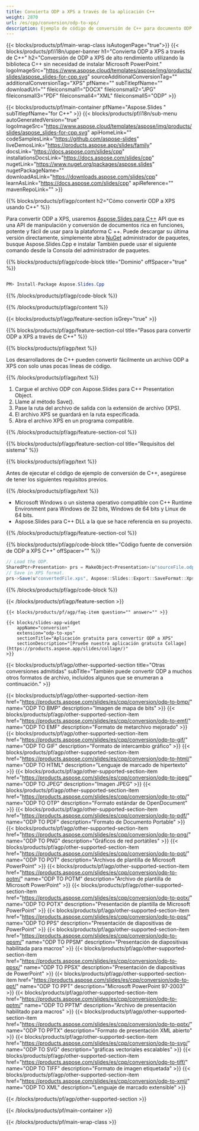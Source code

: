 ```yaml
---
title: Convierta ODP a XPS a través de la aplicación C++
weight: 2870
url: /es/cpp/conversion/odp-to-xps/ 
description: Ejemplo de código de conversión de C++ para documento ODP a formato XPS. Utilice un código de ejemplo para la conversión por lotes de ODP a XPS dentro de cualquier aplicación C++.
---
```


{{< blocks/products/pf/main-wrap-class isAutogenPage="true">}}
{{< blocks/products/pf/i18n/upper-banner h1="Convierta ODP a XPS a través de C++" h2="Conversión de ODP a XPS de alto rendimiento utilizando la biblioteca C++ sin necesidad de instalar Microsoft PowerPoint." logoImageSrc="https://www.aspose.cloud/templates/aspose/img/products/slides/aspose_slides-for-cpp.svg" sourceAdditionalConversionTag="" additionalConversionTag="XPS" pfName="" subTitlepfName="" downloadUrl="" fileiconsmall1="DOCX" fileiconsmall2="JPG" fileiconsmall3="PDF" fileiconsmall4="XML" fileiconsmall5="ODP" >}}

{{< blocks/products/pf/main-container pfName="Aspose.Slides " subTitlepfName="for C++" >}}
{{< blocks/products/pf/i18n/sub-menu autoGeneratedVersion="true" logoImageSrc="https://www.aspose.cloud/templates/aspose/img/products/slides/aspose_slides-for-cpp.svg" apiHomeLink="" codeSamplesLink="https://github.com/aspose-slides" liveDemosLink="https://products.aspose.app/slides/family" docsLink="https://docs.aspose.com/slides/cpp" installationsDocsLink="https://docs.aspose.com/slides/cpp" nugetLink="https://www.nuget.org/packages/aspose.slides" nugetPackageName="" downloadAsLink="https://downloads.aspose.com/slides/cpp" learnAsLink="https://docs.aspose.com/slides/cpp" apiReference="" mavenRepoLink="" >}}

{{% blocks/products/pf/agp/content h2="Cómo convertir ODP a XPS usando C++" %}}

 Para convertir ODP a XPS, usaremos
 [Aspose.Slides para C++](https://products.aspose.com/slides/es/cpp)
 API que es una API de manipulación y conversión de documentos rica en funciones, potente y fácil de usar para la plataforma C ++. Puede descargar su última versión directamente, simplemente abra
 [NuGet](https://www.nuget.org/packages/aspose.slides)
 administrador de paquetes, busque
 Aspose.Slides.Cpp
 e instalar También puede usar el siguiente comando desde la Consola del administrador de paquetes.

{{% blocks/products/pf/agp/code-block title="Dominio" offSpacer="true" %}}

```cs

PM> Install-Package Aspose.Slides.Cpp

```

{{% /blocks/products/pf/agp/code-block %}}

{{% /blocks/products/pf/agp/content %}}

{{< blocks/products/pf/agp/feature-section isGrey="true" >}}

{{% blocks/products/pf/agp/feature-section-col title="Pasos para convertir ODP a XPS a través de C++" %}}

{{% blocks/products/pf/agp/text %}}

 Los desarrolladores de C++ pueden convertir fácilmente un archivo ODP a XPS con solo unas pocas líneas de código.

{{% /blocks/products/pf/agp/text %}}

1. Cargue el archivo ODP con Aspose.Slides para C++ Presentation Object.
1. Llame al método Save().
1. Pase la ruta del archivo de salida con la extensión de archivo (XPS).
1. El archivo XPS se guardará en la ruta especificada.
1. Abra el archivo XPS en un programa compatible.

{{% /blocks/products/pf/agp/feature-section-col %}}

{{% blocks/products/pf/agp/feature-section-col title="Requisitos del sistema" %}}

{{% blocks/products/pf/agp/text %}}

 Antes de ejecutar el código de ejemplo de conversión de C++, asegúrese de tener los siguientes requisitos previos.

{{% /blocks/products/pf/agp/text %}}

- Microsoft Windows o un sistema operativo compatible con C++ Runtime Environment para Windows de 32 bits, Windows de 64 bits y Linux de 64 bits.
- Aspose.Slides para C++ DLL a la que se hace referencia en su proyecto.

{{% /blocks/products/pf/agp/feature-section-col %}}

{{% blocks/products/pf/agp/code-block title="Código fuente de conversión de ODP a XPS C++" offSpacer="" %}}

```cs
// Load the ODP.
SharedPtr<Presentation> prs = MakeObject<Presentation>(u"sourceFile.odp");
// Save in XPS format.
prs->Save(u"convertedFile.xps", Aspose::Slides::Export::SaveFormat::Xps);

```

{{% /blocks/products/pf/agp/code-block %}}

{{< /blocks/products/pf/agp/feature-section >}}

    {{< blocks/products/pf/agp/faq-item question="" answer="" >}}
 

<!-- aboutfile Starts -->

<!-- aboutfile Ends -->

    {{< blocks/slides-app-widget 
        appName="conversion"
        extension="odp-to-xps"
        sectionTitle="Aplicación gratuita para convertir ODP a XPS" 
        sectionDescription="[Pruebe nuestra aplicación gratuita Collage](https://products.aspose.app/slides/collage/)" 
    >}}
    
{{< blocks/products/pf/agp/other-supported-section title="Otras conversiones admitidas" subTitle="También puede convertir ODP a muchos otros formatos de archivo, incluidos algunos que se enumeran a continuación." >}}

{{< blocks/products/pf/agp/other-supported-section-item href="https://products.aspose.com/slides/es/cpp/conversion/odp-to-bmp/" name="ODP TO BMP" description="Imagen de mapa de bits" >}}
{{< blocks/products/pf/agp/other-supported-section-item href="https://products.aspose.com/slides/es/cpp/conversion/odp-to-emf/" name="ODP TO EMF" description="Formato de metarchivo mejorado" >}}
{{< blocks/products/pf/agp/other-supported-section-item href="https://products.aspose.com/slides/es/cpp/conversion/odp-to-gif/" name="ODP TO GIF" description="Formato de intercambio gráfico" >}}
{{< blocks/products/pf/agp/other-supported-section-item href="https://products.aspose.com/slides/es/cpp/conversion/odp-to-html/" name="ODP TO HTML" description="Lenguaje de marcado de hipertexto" >}}
{{< blocks/products/pf/agp/other-supported-section-item href="https://products.aspose.com/slides/es/cpp/conversion/odp-to-jpeg/" name="ODP TO JPEG" description="Imagen JPEG" >}}
{{< blocks/products/pf/agp/other-supported-section-item href="https://products.aspose.com/slides/es/cpp/conversion/odp-to-otp/" name="ODP TO OTP" description="Formato estándar de OpenDocument" >}}
{{< blocks/products/pf/agp/other-supported-section-item href="https://products.aspose.com/slides/es/cpp/conversion/odp-to-pdf/" name="ODP TO PDF" description="Formato de Documento Portable" >}}
{{< blocks/products/pf/agp/other-supported-section-item href="https://products.aspose.com/slides/es/cpp/conversion/odp-to-png/" name="ODP TO PNG" description="Gráficos de red portátiles" >}}
{{< blocks/products/pf/agp/other-supported-section-item href="https://products.aspose.com/slides/es/cpp/conversion/odp-to-pot/" name="ODP TO POT" description="Archivos de plantilla de Microsoft PowerPoint" >}}
{{< blocks/products/pf/agp/other-supported-section-item href="https://products.aspose.com/slides/es/cpp/conversion/odp-to-potm/" name="ODP TO POTM" description="Archivo de plantilla de Microsoft PowerPoint" >}}
{{< blocks/products/pf/agp/other-supported-section-item href="https://products.aspose.com/slides/es/cpp/conversion/odp-to-potx/" name="ODP TO POTX" description="Presentación de plantilla de Microsoft PowerPoint" >}}
{{< blocks/products/pf/agp/other-supported-section-item href="https://products.aspose.com/slides/es/cpp/conversion/odp-to-pps/" name="ODP TO PPS" description="Presentación de diapositivas de PowerPoint" >}}
{{< blocks/products/pf/agp/other-supported-section-item href="https://products.aspose.com/slides/es/cpp/conversion/odp-to-ppsm/" name="ODP TO PPSM" description="Presentación de diapositivas habilitada para macros" >}}
{{< blocks/products/pf/agp/other-supported-section-item href="https://products.aspose.com/slides/es/cpp/conversion/odp-to-ppsx/" name="ODP TO PPSX" description="Presentación de diapositivas de PowerPoint" >}}
{{< blocks/products/pf/agp/other-supported-section-item href="https://products.aspose.com/slides/es/cpp/conversion/odp-to-ppt/" name="ODP TO PPT" description="Microsoft PowerPoint 97-2003" >}}
{{< blocks/products/pf/agp/other-supported-section-item href="https://products.aspose.com/slides/es/cpp/conversion/odp-to-pptm/" name="ODP TO PPTM" description="Archivo de presentación habilitado para macros" >}}
{{< blocks/products/pf/agp/other-supported-section-item href="https://products.aspose.com/slides/es/cpp/conversion/odp-to-pptx/" name="ODP TO PPTX" description="Formato de presentación XML abierto" >}}
{{< blocks/products/pf/agp/other-supported-section-item href="https://products.aspose.com/slides/es/cpp/conversion/odp-to-svg/" name="ODP TO SVG" description="gráficas vectoriales escalables" >}}
{{< blocks/products/pf/agp/other-supported-section-item href="https://products.aspose.com/slides/es/cpp/conversion/odp-to-tiff/" name="ODP TO TIFF" description="Formato de imagen etiquetada" >}}
{{< blocks/products/pf/agp/other-supported-section-item href="https://products.aspose.com/slides/es/cpp/conversion/odp-to-xml/" name="ODP TO XML" description="Lenguaje de marcado extensible" >}}

{{< /blocks/products/pf/agp/other-supported-section >}}

{{< /blocks/products/pf/main-container >}}
    
{{< /blocks/products/pf/main-wrap-class >}}